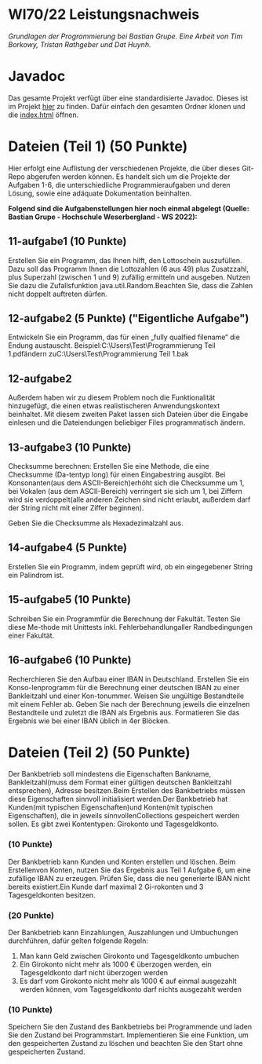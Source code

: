 # WI70/22 Leistungsnachweis

*Grundlagen der Programmierung bei Bastian Grupe.
Eine Arbeit von Tim Borkowy, Tristan Rathgeber und Dat Huynh.*

# Javadoc

Das gesamte Projekt verfügt über eine standardisierte Javadoc. Dieses ist im Projekt [hier](https://github.com/TIMBLOCKER/hsw-gdp-s1-leistungsnachweis/tree/main/javadoc) zu finden. Dafür einfach den gesamten Ordner klonen und die [index.html](https://github.com/TIMBLOCKER/hsw-gdp-s1-leistungsnachweis/blob/main/javadoc/index.html) öffnen.

# Dateien (Teil 1) (50 Punkte)

Hier erfolgt eine Auflistung der verschiedenen Projekte, die über dieses Git-Repo abgerufen werden können. Es handelt sich um die Projekte der Aufgaben 1-6, die unterschiedliche Programmieraufgaben und deren Lösung, sowie eine adäquate Dokumentation beinhalten.

**Folgend sind die Aufgabenstellungen hier noch einmal abgelegt (Quelle: Bastian Grupe - Hochschule Weserbergland - WS 2022):**

## 11-aufgabe1 (10 Punkte)

Erstellen Sie ein Programm, das Ihnen hilft, den Lottoschein auszufüllen. Dazu soll das Programm Ihnen die Lottozahlen (6 aus 49) plus Zusatzzahl, plus Superzahl (zwischen 1 und 9) zufällig ermitteln und ausgeben. Nutzen Sie dazu die Zufallsfunktion java.util.Random.Beachten Sie, dass die Zahlen nicht doppelt auftreten dürfen.

## 12-aufgabe2 (5 Punkte) ("Eigentliche Aufgabe")

Entwickeln Sie ein Programm, das für einen „fully qualfied filename“ die Endung austauscht. Beispiel:C:\Users\Test\Programmierung Teil 1.pdfändern zuC:\Users\Test\Programmierung Teil 1.bak

## 12-aufgabe2

Außerdem haben wir zu diesem Problem noch die Funktionalität hinzugefügt, die einen etwas realistischeren Anwendungskontext beinhaltet. Mit diesem zweiten Paket lassen sich Dateien über die Eingabe einlesen und die Dateiendungen beliebiger Files programmatisch ändern.

## 13-aufgabe3 (10 Punkte)

Checksumme berechnen: Erstellen Sie eine Methode, die eine Checksumme (Da-tentyp long) für einen Eingabestring ausgibt. Bei Konsonanten(aus dem ASCII-Bereich)erhöht sich die Checksumme um 1, bei Vokalen (aus dem ASCII-Bereich) verringert sie sich um 1, bei Ziffern wird sie verdoppelt(alle anderen Zeichen sind nicht erlaubt, außerdem darf der String nicht mit einer Ziffer beginnen).

Geben Sie die Checksumme als Hexadezimalzahl aus.

## 14-aufgabe4 (5 Punkte)

Erstellen Sie ein Programm, indem geprüft wird, ob ein eingegebener String ein Palindrom ist.

## 15-aufgabe5 (10 Punkte)

Schreiben Sie ein Programmfür die Berechnung der Fakultät. Testen Sie diese Me-thode mit Unittests inkl. Fehlerbehandlungaller Randbedingungen einer Fakultät.

## 16-aufgabe6 (10 Punkte)

Recherchieren Sie den Aufbau einer IBAN in Deutschland. Erstellen Sie ein Konso-lenprogramm für die Berechnung einer deutschen IBAN zu einer Bankleitzahl und einer Kon-tonummer. Weisen Sie ungültige Bestandteile mit einem Fehler ab. Geben Sie nach der Berechnung jeweils die einzelnen Bestandteile und zuletzt die IBAN als Ergebnis aus. Formatieren Sie das Ergebnis wie bei einer IBAN üblich in 4er Blöcken.

# Dateien (Teil 2) (50 Punkte)

Der Bankbetrieb soll mindestens die Eigenschaften Bankname, Bankleitzahl(muss dem Format einer gültigen deutschen Bankleitzahl entsprechen), Adresse besitzen.Beim Erstellen des Bankbetriebs müssen diese Eigenschaften sinnvoll initialisiert werden.Der Bankbetrieb hat Kunden(mit typischen Eigenschaften)und Konten(mit typischen Eigenschaften), die in jeweils sinnvollenCollections gespeichert werden sollen. Es gibt zwei Kontentypen: Girokonto und Tagesgeldkonto.

### (10 Punkte)
Der Bankbetrieb kann Kunden und Konten erstellen und löschen. Beim Erstellenvon Konten, nutzen Sie das Ergebnis aus Teil 1 Aufgabe 6, um eine zufällige IBAN zu erzeugen. Prüfen Sie, dass die neu generierte IBAN nicht bereits existiert.Ein Kunde darf maximal 2 Gi-rokonten und 3 Tagesgeldkonten besitzen.

### (20 Punkte)
Der Bankbetrieb kann Einzahlungen, Auszahlungen und Umbuchungen durchführen, dafür gelten folgende Regeln:

1. Man kann Geld zwischen Girokonto und Tagesgeldkonto umbuchen
2. Ein Girokonto nicht mehr als 1000 € überzogen werden, ein Tagesgeldkonto darf nicht überzogen werden
3. Es darf vom Girokonto nicht mehr als 1000 € auf einmal ausgezahlt werden können, vom Tagesgeldkonto darf nichts ausgezahlt werden

### (10 Punkte)
Speichern Sie den Zustand des Bankbetriebs bei Programmende und laden Sie den Zustand bei Programmstart. Implementieren Sie eine Funktion, um den gespeicherten Zustand zu löschen und beachten Sie den Start ohne gespeicherten Zustand.
